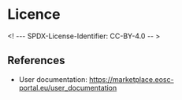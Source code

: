 # Licence

<! --- SPDX-License-Identifier: CC-BY-4.0  -- >

## References

- User documentation: https://marketplace.eosc-portal.eu/user_documentation